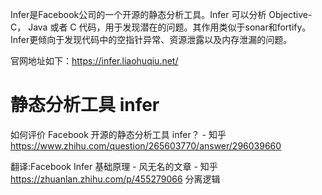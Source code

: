 Infer是Facebook公司的一个开源的静态分析工具。Infer 可以分析 Objective-C， Java 或者 C 代码，用于发现潜在的问题。其作用类似于sonar和fortify。Infer更倾向于发现代码中的空指针异常、资源泄露以及内存泄漏的问题。

官网地址如下：https://infer.liaohuqiu.net/
 

# 静态分析工具 infer







如何评价 Facebook 开源的静态分析工具 infer？ - 知乎
https://www.zhihu.com/question/265603770/answer/296039660




翻译:Facebook Infer 基础原理 - 风无名的文章 - 知乎
https://zhuanlan.zhihu.com/p/455279066
分离逻辑















